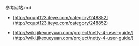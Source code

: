 参考网站.md



- [http://cqupt123.iteye.com/category/248852](http://cqupt123.iteye.com/category/248852)



- [http://wiki.jikexueyuan.com/project/netty-4-user-guide/](http://wiki.jikexueyuan.com/project/netty-4-user-guide/)